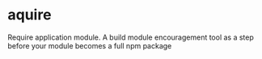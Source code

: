 aquire
======

Require application module. A build module encouragement tool as a step before your module becomes a full npm package
